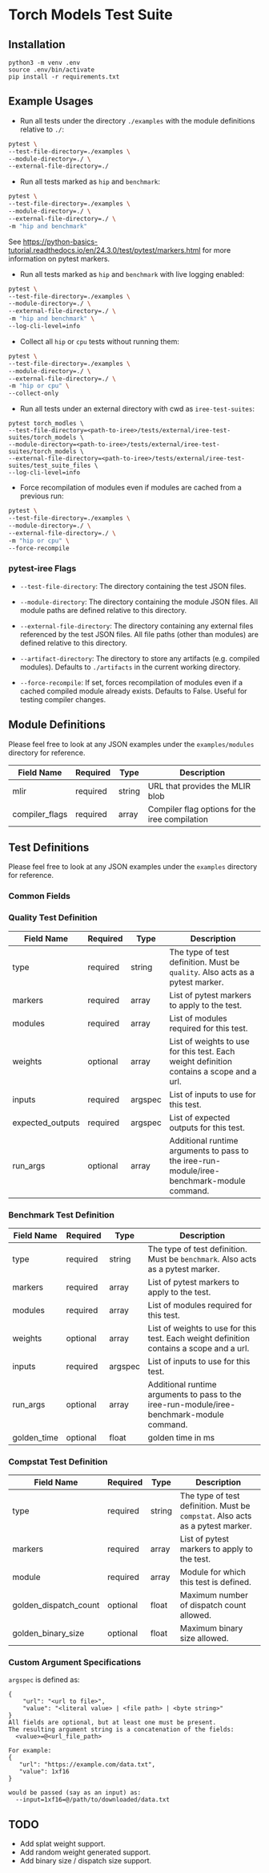 # Torch Models Test Suite

## Installation

```
python3 -m venv .env
source .env/bin/activate
pip install -r requirements.txt
```

## Example Usages

- Run all tests under the directory `./examples` with the module definitions
  relative to `./`:

```bash
pytest \
--test-file-directory=./examples \
--module-directory=./ \
--external-file-directory=./
```

- Run all tests marked as `hip` and `benchmark`:

```bash
pytest \
--test-file-directory=./examples \
--module-directory=./ \
--external-file-directory=./ \
-m "hip and benchmark"
```

See
https://python-basics-tutorial.readthedocs.io/en/24.3.0/test/pytest/markers.html
for more information on pytest markers.

- Run all tests marked as `hip` and `benchmark` with live logging enabled:

```bash
pytest \
--test-file-directory=./examples \
--module-directory=./ \
--external-file-directory=./ \
-m "hip and benchmark" \
--log-cli-level=info
```

- Collect all `hip` or `cpu` tests without running them:

```bash
pytest \
--test-file-directory=./examples \
--module-directory=./ \
--external-file-directory=./ \
-m "hip or cpu" \
--collect-only
```

- Run all tests under an external directory with cwd as `iree-test-suites`:

```
pytest torch_modles \
--test-file-directory=<path-to-iree>/tests/external/iree-test-suites/torch_models \
--module-directory=<path-to-iree>/tests/external/iree-test-suites/torch_models \
--external-file-directory=<path-to-iree>/tests/external/iree-test-suites/test_suite_files \
--log-cli-level=info
```

- Force recompilation of modules even if modules are cached from a previous run:

```bash
pytest \
--test-file-directory=./examples \
--module-directory=./ \
--external-file-directory=./ \
-m "hip or cpu" \
--force-recompile
```

### pytest-iree Flags

- `--test-file-directory`: The directory containing the test JSON files.
- `--module-directory`: The directory containing the module JSON files. All
  module paths are defined relative to this directory.
- `--external-file-directory`: The directory containing any external files
  referenced by the test JSON files. All file paths (other than modules) are
  defined relative to this directory.

- `--artifact-directory`: The directory to store any artifacts (e.g. compiled
  modules). Defaults to `./artifacts` in the current working directory.
- `--force-recompile`: If set, forces recompilation of modules even if a cached
  compiled module already exists. Defaults to False. Useful for testing
  compiler changes.

## Module Definitions

Please feel free to look at any JSON examples under the `examples/modules` directory for reference.

| Field Name                     | Required | Type    | Description                                                                                                                                      |
| ------------------------------ | -------- | ------- | ------------------------------------------------------------------------------------------------------------------------------------------------ |
| mlir                           | required | string  | URL that provides the MLIR blob                                                                                                                  |
| compiler_flags                 | required | array   | Compiler flag options for the iree compilation                                                                                                   |

## Test Definitions

Please feel free to look at any JSON examples under the `examples` directory for reference.

### Common Fields

### Quality Test Definition

| Field Name                     | Required | Type    | Description                                                                                                                                      |
| ------------------------------ | -------- | ------- | ------------------------------------------------------------------------------------------------------------------------------------------------ |
| type                           | required | string  | The type of test definition. Must be `quality`. Also acts as a pytest marker.                                                                    |
| markers                        | required | array   | List of pytest markers to apply to the test.                                                                                                     |
| modules                        | required | array   | List of modules required for this test.                                                                                                          |
| weights                        | optional | array   | List of weights to use for this test. Each weight definition contains a scope and a url.                                                         |
| inputs                         | required | argspec | List of inputs to use for this test.                                                                                                             |
| expected_outputs               | required | argspec | List of expected outputs for this test.                                                                                                          |
| run_args                       | optional | array   | Additional runtime arguments to pass to the iree-run-module/iree-benchmark-module command.                                                       |

### Benchmark Test Definition

| Field Name                     | Required | Type    | Description                                                                                                                                      |
| ------------------------------ | -------- | ------- | ------------------------------------------------------------------------------------------------------------------------------------------------ |
| type                           | required | string  | The type of test definition. Must be `benchmark`. Also acts as a pytest marker.                                                                  |
| markers                        | required | array   | List of pytest markers to apply to the test.                                                                                                     |
| modules                        | required | array   | List of modules required for this test.                                                                                                          |
| weights                        | optional | array   | List of weights to use for this test. Each weight definition contains a scope and a url.                                                         |
| inputs                         | required | argspec | List of inputs to use for this test.                                                                                                             |
| run_args                       | optional | array   | Additional runtime arguments to pass to the iree-run-module/iree-benchmark-module command.                                                       |
| golden_time                    | optional | float   | golden time in ms                                                                                                                                |
###  Compstat Test Definition

| Field Name                     | Required | Type    | Description                                                                                                                                      |
| ------------------------------ | -------- | ------- | ------------------------------------------------------------------------------------------------------------------------------------------------ |
| type                           | required | string  | The type of test definition. Must be `compstat`. Also acts as a pytest marker.                                                                   |
| markers                        | required | array   | List of pytest markers to apply to the test.                                                                                                     |
| module                         | required | array   | Module for which this test is defined.                                                                                                           |
| golden_dispatch_count          | optional | float   | Maximum number of dispatch count allowed.                                                                                                        |
| golden_binary_size             | optional | float   | Maximum binary size allowed.                                                                                                                     |

### Custom Argument Specifications

`argspec` is defined as:

```
{
    "url": "<url to file>",
    "value": "<literal value> | <file path> | <byte string>"
}
All fields are optional, but at least one must be present.
The resulting argument string is a concatenation of the fields:
  <value>=@<url_file_path>

For example:
{
   "url": "https://example.com/data.txt",
   "value": 1xf16
}

would be passed (say as an input) as:
  --input=1xf16=@/path/to/downloaded/data.txt
```

## TODO

- Add splat weight support.
- Add random weight generated support.
- Add binary size / dispatch size support.

